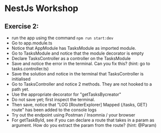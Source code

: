 # NestJs Workshop

## Exercise 2:

- run the app using the command `npm run start:dev`
- Go to app.module.ts
- Notice that AppModule has TasksModule as imported module.
- Go to TasksModule and notice that the module decorator is empty
- Declare TasksController as a controller on the TasksModule
- Save and notice the error in the terminal. Can you fix this? (hint: go to tasks.controller.ts)
- Save the solution and notice in the terminal that TasksController is initialised
- Go to TasksController and notice 2 methods. They are not hooked to a path yet.
- Use the appropriate decorator for "getTasksBycreator"
- Do not save yet; first inspect the terminal.
- Then save, notice that "LOG [RouterExplorer] Mapped {/tasks, GET} route" has been added to the console logs
- Try out the endpoint using Postman / Insomnia / your browser
- For getTaskById, see if you can declare a route that takes in a param as argument. How do you extract the param from the route? (hint: @Param)
